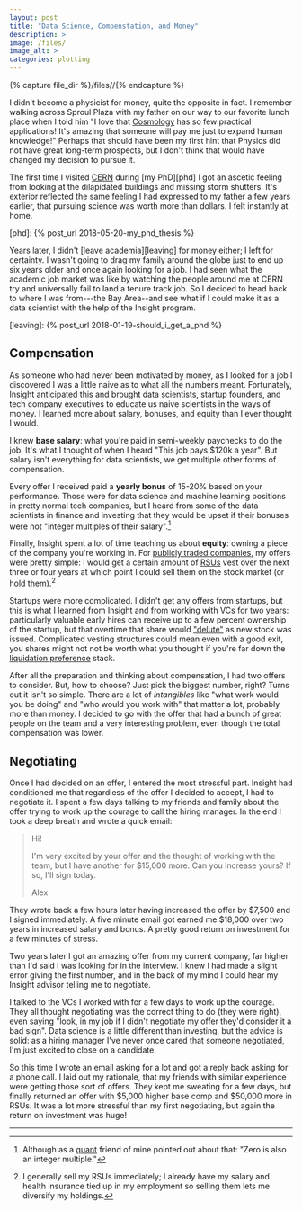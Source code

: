 ```yaml
---
layout: post
title: "Data Science, Compenstation, and Money"
description: >
image: /files/
image_alt: >
categories: plotting
---
```


{% capture file_dir %}/files//{% endcapture %}

I didn't become a physicist for money, quite the opposite in fact. I remember
walking across Sproul Plaza with my father on our way to our favorite lunch
place when I told him "I love that [Cosmology][cosmology] has so few practical
applications! It's amazing that someone will pay me just to expand human
knowledge!" Perhaps that should have been my first hint that Physics did not
have great long-term prospects, but I don't think that would have changed my
decision to pursue it.

[cosmology]: https://en.wikipedia.org/wiki/Cosmology

The first time I visited [CERN][cern] during [my PhD][phd] I got an ascetic
feeling from looking at the dilapidated buildings and missing storm shutters.
It's exterior reflected the same feeling I had expressed to my father a few
years earlier, that pursuing science was worth more than dollars. I felt
instantly at home.

[cern]: https://en.wikipedia.org/wiki/CERN
[phd]: {% post_url 2018-05-20-my_phd_thesis %}

Years later, I didn't [leave academia][leaving] for money either; I left for
certainty. I wasn't going to drag my family around the globe just to end up
six years older and once again looking for a job. I had seen what the academic
job market was like by watching the people around me at CERN try and
universally fail to land a tenure track job. So I decided to head back to
where I was from---the Bay Area--and see what if I could make it as a data
scientist with the help of the Insight program.

[leaving]: {% post_url 2018-01-19-should_i_get_a_phd %}

## Compensation

As someone who had never been motivated by money, as I looked for a job I
discovered I was a little naive as to what all the numbers meant. Fortunately,
Insight anticipated this and brought data scientists, startup founders, and
tech company executives to educate us naive scientists in the ways of money. I
learned more about salary, bonuses, and equity than I ever thought I would.

I knew **base salary**: what you're paid in semi-weekly paychecks to do the
job. It's what I thought of when I heard "This job pays $120k a year". But
salary isn't everything for data scientists, we get multiple other forms of
compensation.

Every offer I received paid a **yearly bonus** of 15-20% based on your
performance. Those were for data science and machine learning positions in
pretty normal tech companies, but I heard from some of the data scientists in
finance and investing that they would be upset if their bonuses were not
"integer multiples of their salary".[^1]

Finally, Insight spent a lot of time teaching us about **equity**: owning a
piece of the company you're working in. For [publicly traded
companies][public], my offers were pretty simple: I would get a certain amount
of [RSUs][rsu] vest over the next three or four years at which point I could
sell them on the stock market (or hold them).[^2]

[public]: https://en.wikipedia.org/wiki/Public_company
[rsu]: https://en.wikipedia.org/wiki/Restricted_stock

Startups were more complicated. I didn't get any offers from startups, but
this is what I learned from Insight and from working with VCs for two years:
particularly valuable early hires can receive up to a few percent ownership of
the startup, but that overtime that share would ["delute"][delution] as new
stock was issued. Complicated vesting structures could mean even with a good
exit, you shares might not not be worth what you thought if you're far down
the [liquidation preference][lp] stack.

[delution]: https://en.wikipedia.org/wiki/Stock_dilution
[lp]: https://en.wikipedia.org/wiki/Liquidation_preference

After all the preparation and thinking about compensation, I had two offers
to consider. But, how to choose? Just pick the biggest number, right? Turns
out it isn't so simple. There are a lot of _intangibles_ like "what work would
you be doing" and "who would you work with" that matter a lot, probably more
than money. I decided to go with the offer that had a bunch of great people on
the team and a very interesting problem, even though the total compensation
was lower.

## Negotiating

Once I had decided on an offer, I entered the most stressful part. Insight had
conditioned me that regardless of the offer I decided to accept, I had to
negotiate it. I spent a few days talking to my friends and family about the
offer trying to work up the courage to call the hiring manager. In the end I
took a deep breath and wrote a quick email:

> Hi!
>
> I'm very excited by your offer and the thought of working with the team, but
> I have another for $15,000 more. Can you increase yours? If so, I'll sign
> today.
>
> Alex

They wrote back a few hours later having increased the offer by $7,500 and I
signed immediately. A five minute email got earned me $18,000 over two years
in increased salary and bonus. A pretty good return on investment for a few
minutes of stress.

Two years later I got an amazing offer from my current company, far higher
than I'd said I was looking for in the interview. I knew I had made a slight
error giving the first number, and in the back of my mind I could hear my
Insight advisor telling me to negotiate.

I talked to the VCs I worked with for a few days to work up the courage. They
all thought negotiating was the correct thing to do (they were right), even
saying "look, in my job if I didn't negotiate my offer they'd consider it a
bad sign". Data science is a little different than investing, but the advice
is solid: as a hiring manager I've never once cared that someone negotiated,
I'm just excited to close on a candidate.

So this time I wrote an email asking for a lot and got a reply back asking
for a phone call. I laid out my rationale, that my friends with similar
experience were getting those sort of offers. They kept me sweating for a few
days, but finally returned an offer with $5,000 higher base comp and $50,000
more in RSUs. It was a lot more stressful than my first negotiating, but again
the return on investment was huge!

---
[^1]: Although as a [quant][quant] friend of mine pointed out about that: "Zero is also an integer multiple."
[^2]: I generally sell my RSUs immediately; I already have my salary and health insurance tied up in my employment so selling them lets me diversify my holdings.

[quant]: https://en.wikipedia.org/wiki/Quantitative_analysis_(finance)
